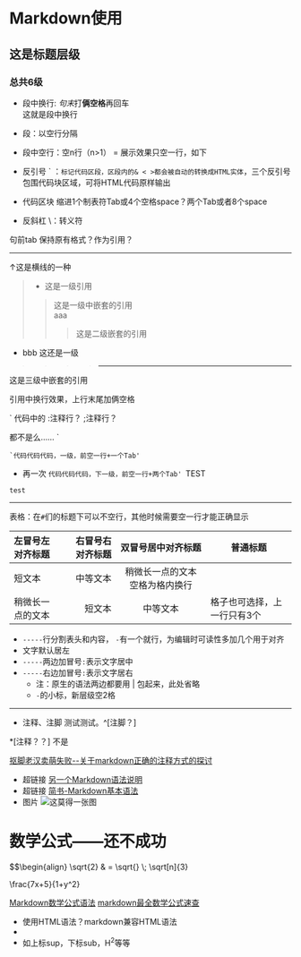 # Markdown使用 
## 这是标题层级
### 总共6级

- 段中换行: *句末*打**俩空格**再回车  
  这就是段中换行

- 段：以空行分隔

- 段中空行：空n行（n>1） = 展示效果只空一行，如下



- 反引号 \` ：`标记代码区段，区段内的& < >都会被自动的转换成HTML实体`，三个反引号包围代码块区域，可将HTML代码原样输出
- 代码区块 缩进1个制表符Tab或4个空格space？两个Tab或者8个space
- 反斜杠 \：转义符

句前tab 保持原有格式？作为引用？ 

----
↑这是横线的一种

>- 这是一级引用
>>这是一级中嵌套的引用  
aaa
>>>这是二级嵌套的引用  
- bbb 这还是一级
>>>>---
这是三级中嵌套的引用

引用中换行效果，上行末尾加俩空格

`
代码中的 
:注释行？
;注释行？
<!--注释么-->
都不是么……
`

	`代码代码代码，一级，前空一行+一个Tab'
- 再一次
		`代码代码代码，下一级，前空一行+两个Tab'
        `TEST

```
test
```
---

表格：在`#`们的标题下可以不空行，其他时候需要空一行才能正确显示

左冒号左对齐标题 | 右冒号右对齐标题 |双冒号居中对齐标题|普通标题
:----------------| ----------------:| :--------------: |--------
短文本| 中等文本 | 稍微长一点的文本 空格为格内换行
稍微长一点的文本 | 短文本 | 中等文本|格子也可选择，上一行只有3个

- `-----`行分割表头和内容， `-`有一个就行，为编辑时可读性多加几个用于对齐
- 文字默认居左
- `-----`两边加冒号`:`表示文字居中
- `-----`右边加冒号`:`表示文字居右
  - 注：原生的语法两边都要用 | 包起来，此处省略
  - `-`的小标，新层级空2格

---

- 注释、注脚
测试测试。^[注脚？]

*[注释？？] 不是

<!--正常注释-->

[^_^]: 注释？？卧槽真的是……

[抠脚老汉卖萌失败--关于markdown正确的注释方式的探讨](https://blog.csdn.net/ieayoio/article/details/79442654)


- 超链接 [另一个Markdown语法说明](https://www.appinn.com/markdown/)
- 超链接 [简书-Markdown基本语法](https://www.jianshu.com/p/191d1e21f7ed "超链接名可缺省")  
- 图片 ![这莫得一张图](这里写链接 "这里写光标移到图上时显示的title")

# 数学公式——还不成功
$$\begin{align}
\sqrt{2} & = \sqrt{} \\;
\sqrt[n]{3}

\frac{7x+5}{1+y^2}

[Markdown数学公式语法](https://www.jianshu.com/p/e74eb43960a1)
[markdown最全数学公式速查](https://blog.csdn.net/jyfu2_12/article/details/79207643)

- 使用HTML语法？markdown兼容HTML语法
-
- 如上标sup，下标sub，H<sup>2</sup>等等
